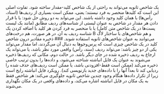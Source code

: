 یک شاخص ثانویه می‌تواند به راحتی از یک شاخص کلید-مقدار ساخته شود. تفاوت اصلی این است که کلیدها
منحصر به فرد نیستند؛ یعنی، ممکن است بسیاری از ردیف‌ها (اسناد، رأس‌ها) با همان کلید وجود داشته باشند. این می‌تواند
به دو روش حل شود: یا با قرار دادن هر مقدار در شاخص به عنوان لیستی از شناسه‌های ردیف مطابق (مانند یک
لیست پست‌ها در یک شاخص متن کامل) یا با منحصر به فرد کردن هر کلید با اضافه کردن یک شناسه ردیف به
آن. در هر صورت، هم درخت‌های B و هم شاخص‌های با ساختار لاگ می‌توانند به عنوان شاخص‌های ثانویه استفاده شوند. ### ذخیره مقادیر درون شاخص 
کلید در یک شاخص چیزی است که پرس‌وجوها به دنبال آن می‌گردند، اما مقدار می‌تواند یکی از دو چیز باشد:
می‌تواند ردیف (سند، رأس) واقعی مورد نظر باشد، یا می‌تواند یک ارجاع به ردیف
ذخیره شده در جای دیگر باشد. در حالت دوم، مکانی که ردیف‌ها ذخیره می‌شوند به عنوان یک فایل انباشته شناخته می‌شود، و
داده‌ها را بدون ترتیب خاصی ذخیره می‌کند (ممکن است فقط-افزودنی باشد، یا ممکن است ردیف‌های حذف شده را
ردیابی کند تا بعداً آنها را با داده‌های جدید بازنویسی کند). رویکرد فایل انباشته رایج است زیرا از
تکرار داده‌ها هنگام وجود چندین شاخص ثانویه جلوگیری می‌کند: هر شاخص فقط به یک مکان
در فایل انباشته اشاره می‌کند، و داده‌های واقعی در یک مکان نگهداری می‌شوند.